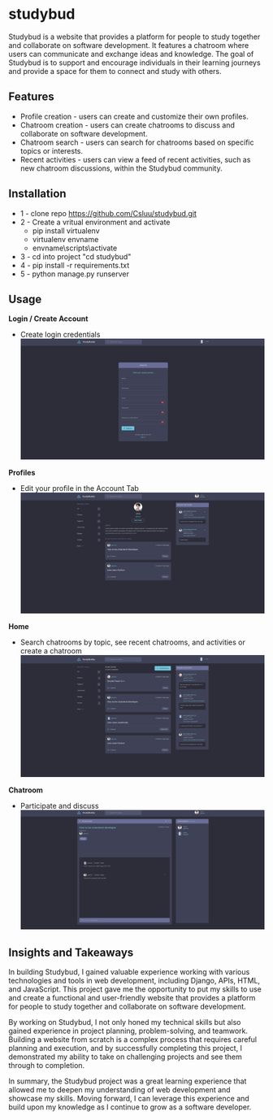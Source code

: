 # studybud
Studybud is a website that provides a platform for people to study together and collaborate on software development. It features a chatroom where users can communicate and exchange ideas and knowledge. The goal of Studybud is to support and encourage individuals in their learning journeys and provide a space for them to connect and study with others.

## Features
- Profile creation - users can create and customize their own profiles.
- Chatroom creation - users can create chatrooms to discuss and collaborate on software development.
- Chatroom search - users can search for chatrooms based on specific topics or interests.
- Recent activities - users can view a feed of recent activities, such as new chatroom discussions, within the Studybud community.


## Installation
- 1 - clone repo https://github.com/Csluu/studybud.git
- 2 - Create a vritual environment and activate
    - pip install virtualenv
    - virtualenv envname
    - envname\scripts\activate
- 3 - cd into project "cd studybud"
- 4 - pip install -r requirements.txt
- 5 - python manage.py runserver

## Usage
**Login / Create Account**
- Create login credentials 
![login](./README_Images/register.png)

**Profiles**
- Edit your profile in the Account Tab
![profile](./README_Images/profile.png)

**Home**
- Search chatrooms by topic, see recent chatrooms, and activities or create a chatroom
![home](./README_Images/home.png)

**Chatroom**
- Participate and discuss 
![chatroom](./README_Images/chatroom.png)


## Insights and Takeaways
In building Studybud, I gained valuable experience working with various technologies and tools in web development, including Django, APIs, HTML, and JavaScript. This project gave me the opportunity to put my skills to use and create a functional and user-friendly website that provides a platform for people to study together and collaborate on software development.

By working on Studybud, I not only honed my technical skills but also gained experience in project planning, problem-solving, and teamwork. Building a website from scratch is a complex process that requires careful planning and execution, and by successfully completing this project, I demonstrated my ability to take on challenging projects and see them through to completion.

In summary, the Studybud project was a great learning experience that allowed me to deepen my understanding of web development and showcase my skills. Moving forward, I can leverage this experience and build upon my knowledge as I continue to grow as a software developer.

